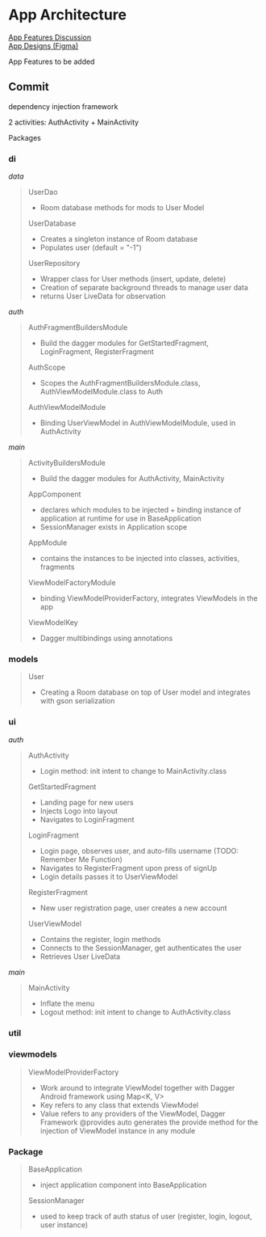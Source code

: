 # App Architecture

<a href="https://docs.google.com/document/d/1SHVdZoCNXS4wXgZLo9SwFIShDv7H1xATdIcbCwEF7AE/edit" title="Google Drive Folder">
App Features Discussion </a>
<br>
<a href="https://www.figma.com/proto/Lf8xJDSLl2WVLb3frxfqZE/50.001-1D-Wireframe?node-id=1:2&viewport=286,312,0.5&scaling=scale-down">
App Designs (Figma)</a>

App Features to be added

## Commit<br>
dependency injection framework

2 activities: AuthActivity + MainActivity

Packages<br>
### di<br>

*data*
> UserDao
> * Room database methods for mods to User Model
>
> UserDatabase
> * Creates a singleton instance of Room database
> * Populates user (default = "-1")
>
> UserRepository
> * Wrapper class for User methods (insert, update, delete)
> * Creation of separate background threads to manage user data
> * returns User LiveData for observation

*auth*
> AuthFragmentBuildersModule
> * Build the dagger modules for GetStartedFragment, LoginFragment, RegisterFragment
>
> AuthScope
> * Scopes the AuthFragmentBuildersModule.class, AuthViewModelModule.class to Auth
>
> AuthViewModelModule
> * Binding UserViewModel in AuthViewModelModule, used in AuthActivity

*main*

> ActivityBuildersModule
> * Build the dagger modules for AuthActivity, MainActivity
>
> AppComponent
> * declares which modules to be injected + binding instance of application at runtime for use in BaseApplication
> * SessionManager exists in Application scope
>
> AppModule
> * contains the instances to be injected into classes, activities, fragments
>
> ViewModelFactoryModule
> * binding ViewModelProviderFactory, integrates ViewModels in the app
>
> ViewModelKey
> * Dagger multibindings using annotations

### models

> User
> * Creating a Room database on top of User model and integrates with gson serialization

### ui

*auth*

> AuthActivity
> * Login method: init intent to change to MainActivity.class
>
> GetStartedFragment<br>
> * Landing page for new users
> * Injects Logo into layout
> * Navigates to LoginFragment
>
> LoginFragment<br>
> * Login page, observes user, and auto-fills username (TODO: Remember Me Function)
> * Navigates to RegisterFragment upon press of signUp
> * Login details passes it to UserViewModel
>
> RegisterFragment<br>
> * New user registration page, user creates a new account
>
> UserViewModel
> * Contains the register, login methods
> * Connects to the SessionManager, get authenticates the user
> * Retrieves User LiveData

*main*

> MainActivity
> * Inflate the menu
> * Logout method: init intent to change to AuthActivity.class

### util

### viewmodels

> ViewModelProviderFactory
> * Work around to integrate ViewModel together with Dagger Android framework using Map<K, V>
> * Key refers to any class that extends ViewModel
> * Value refers to any providers of the ViewModel, Dagger Framework @provides auto generates the provide method for the
> injection of ViewModel instance in any module


### Package
> BaseApplication
> * inject application component into BaseApplication
>
> SessionManager
> * used to keep track of auth status of user (register, login, logout, user instance)
